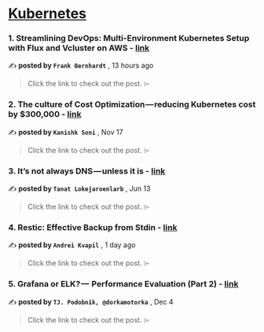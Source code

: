 
<h1><a href=https://medium.com/tag/kubernetes/recommended target="_blank" rel="noopener noreferrer">Kubernetes</a></h1>
<h3>1. Streamlining DevOps: Multi-Environment Kubernetes Setup with Flux and Vcluster on AWS - <a href=https://medium.com/@fra.bernhardt/streamlining-devops-multi-environment-kubernetes-setup-with-flux-and-vcluster-on-aws-6ee83457c08c?source=tag_recommended_feed---------0-84----------kubernetes----------31114a65_b944_4af0_8071_e207978d8bb1------- target="_blank" rel="noopener noreferrer">link</a></h3>

✍️ **posted by `Frank Bernhardt`** <date> , 13 hours ago</date>

<blockquote>Click the link to check out the post. ⌲</blockquote>

<h3>2. The culture of Cost Optimization — reducing Kubernetes cost by $300,000 - <a href=https://medium.com/razorpay-engineering/the-culture-of-cost-optimization-reducing-kubernetes-cost-by-300-000-32611cdd19d9?source=tag_recommended_feed---------1-107----------kubernetes----------31114a65_b944_4af0_8071_e207978d8bb1------- target="_blank" rel="noopener noreferrer">link</a></h3>

✍️ **posted by `Kanishk Soni`** <date> , Nov 17</date>

<blockquote>Click the link to check out the post. ⌲</blockquote>

<h3>3. It’s not always DNS — unless it is - <a href=https://medium.com/adevinta-tech-blog/its-not-always-dns-unless-it-is-16858df17d3f?source=tag_recommended_feed---------2-85----------kubernetes----------31114a65_b944_4af0_8071_e207978d8bb1------- target="_blank" rel="noopener noreferrer">link</a></h3>

✍️ **posted by `Tanat Lokejaroenlarb`** <date> , Jun 13</date>

<blockquote>Click the link to check out the post. ⌲</blockquote>

<h3>4. Restic: Effective Backup from Stdin - <a href=https://medium.com/itnext/restic-effective-backup-from-stdin-4bc1e8f083c1?source=tag_recommended_feed---------3-84----------kubernetes----------31114a65_b944_4af0_8071_e207978d8bb1------- target="_blank" rel="noopener noreferrer">link</a></h3>

✍️ **posted by `Andrei Kvapil`** <date> , 1 day ago</date>

<blockquote>Click the link to check out the post. ⌲</blockquote>

<h3>5. Grafana or ELK? —  Performance Evaluation (Part 2) - <a href=https://medium.com/gitconnected/grafana-or-elk-performance-evaluation-part-2-65c8ace147ae?source=tag_recommended_feed---------4-107----------kubernetes----------31114a65_b944_4af0_8071_e207978d8bb1------- target="_blank" rel="noopener noreferrer">link</a></h3>

✍️ **posted by `TJ. Podobnik, @dorkamotorka`** <date> , Dec 4</date>

<blockquote>Click the link to check out the post. ⌲</blockquote>

